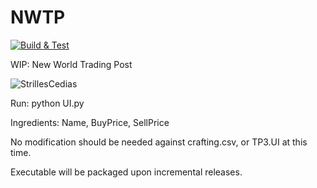 # NWTP

[![Build & Test](https://github.com/rjbrown2/NWTP/actions/workflows/python-app.yml/badge.svg)](https://github.com/rjbrown2/NWTP/actions/workflows/python-app.yml)

WIP: New World Trading Post

![StrillesCedias](https://user-images.githubusercontent.com/91291114/147407945-6510b2a9-7525-4a43-b099-bbea685b7642.png)

Run: 
python UI.py

Ingredients:
Name, BuyPrice, SellPrice

No modification should be needed against crafting.csv, or TP3.UI at this time.

Executable will be packaged upon incremental releases.

